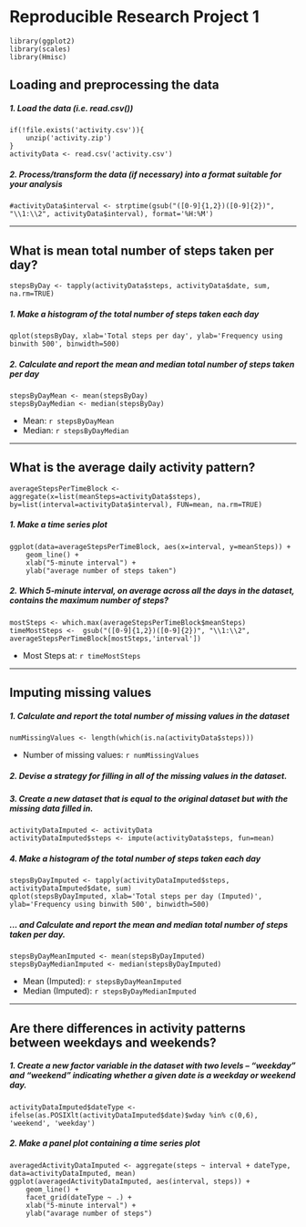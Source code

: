
# Reproducible Research Project 1 

```{r, echo=FALSE, results='hide', warning=FALSE, message=FALSE}
library(ggplot2)
library(scales)
library(Hmisc)
```

## Loading and preprocessing the data
##### 1. Load the data (i.e. read.csv())
```{r, results='markup', warning=TRUE, message=TRUE}
if(!file.exists('activity.csv')){
    unzip('activity.zip')
}
activityData <- read.csv('activity.csv')
```
##### 2. Process/transform the data (if necessary) into a format suitable for your analysis
```{r}
#activityData$interval <- strptime(gsub("([0-9]{1,2})([0-9]{2})", "\\1:\\2", activityData$interval), format='%H:%M')
```

-----

## What is mean total number of steps taken per day?
```{r}
stepsByDay <- tapply(activityData$steps, activityData$date, sum, na.rm=TRUE)
```

##### 1. Make a histogram of the total number of steps taken each day
```{r}
qplot(stepsByDay, xlab='Total steps per day', ylab='Frequency using binwith 500', binwidth=500)
```

##### 2. Calculate and report the mean and median total number of steps taken per day
```{r}
stepsByDayMean <- mean(stepsByDay)
stepsByDayMedian <- median(stepsByDay)
```
* Mean: `r stepsByDayMean`
* Median:  `r stepsByDayMedian`

-----

## What is the average daily activity pattern?
```{r}
averageStepsPerTimeBlock <- aggregate(x=list(meanSteps=activityData$steps), by=list(interval=activityData$interval), FUN=mean, na.rm=TRUE)
```

##### 1. Make a time series plot
```{r}
ggplot(data=averageStepsPerTimeBlock, aes(x=interval, y=meanSteps)) +
    geom_line() +
    xlab("5-minute interval") +
    ylab("average number of steps taken") 
```

##### 2. Which 5-minute interval, on average across all the days in the dataset, contains the maximum number of steps?
```{r}
mostSteps <- which.max(averageStepsPerTimeBlock$meanSteps)
timeMostSteps <-  gsub("([0-9]{1,2})([0-9]{2})", "\\1:\\2", averageStepsPerTimeBlock[mostSteps,'interval'])
```

* Most Steps at: `r timeMostSteps`

----

## Imputing missing values
##### 1. Calculate and report the total number of missing values in the dataset 
```{r}
numMissingValues <- length(which(is.na(activityData$steps)))
```

* Number of missing values: `r numMissingValues`

##### 2. Devise a strategy for filling in all of the missing values in the dataset.
##### 3. Create a new dataset that is equal to the original dataset but with the missing data filled in.
```{r}
activityDataImputed <- activityData
activityDataImputed$steps <- impute(activityData$steps, fun=mean)
```


##### 4. Make a histogram of the total number of steps taken each day 
```{r}
stepsByDayImputed <- tapply(activityDataImputed$steps, activityDataImputed$date, sum)
qplot(stepsByDayImputed, xlab='Total steps per day (Imputed)', ylab='Frequency using binwith 500', binwidth=500)
```

##### ... and Calculate and report the mean and median total number of steps taken per day. 
```{r}
stepsByDayMeanImputed <- mean(stepsByDayImputed)
stepsByDayMedianImputed <- median(stepsByDayImputed)
```
* Mean (Imputed): `r stepsByDayMeanImputed`
* Median (Imputed):  `r stepsByDayMedianImputed`


----

## Are there differences in activity patterns between weekdays and weekends?
##### 1. Create a new factor variable in the dataset with two levels – “weekday” and “weekend” indicating whether a given date is a weekday or weekend day.

```{r}
activityDataImputed$dateType <-  ifelse(as.POSIXlt(activityDataImputed$date)$wday %in% c(0,6), 'weekend', 'weekday')
```

##### 2. Make a panel plot containing a time series plot

```{r}
averagedActivityDataImputed <- aggregate(steps ~ interval + dateType, data=activityDataImputed, mean)
ggplot(averagedActivityDataImputed, aes(interval, steps)) + 
    geom_line() + 
    facet_grid(dateType ~ .) +
    xlab("5-minute interval") + 
    ylab("avarage number of steps")
```


